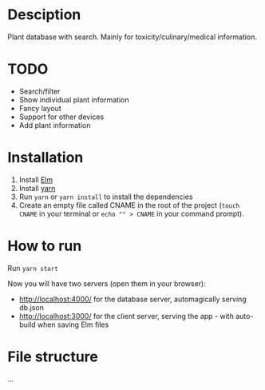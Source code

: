 # Desciption

Plant database with search. Mainly for toxicity/culinary/medical information.

# TODO

- Search/filter
- Show individual plant information
- Fancy layout
- Support for other devices
- Add plant information

# Installation

1. Install [Elm](http://elm-lang.org/)
2. Install [yarn](https://yarnpkg.com/lang/en/)
3. Run `yarn` or `yarn install` to install the dependencies
4. Create an empty file called CNAME in the root of the project (`touch CNAME` in your terminal or `echo "" > CNAME` in your command prompt).

# How to run

Run `yarn start`

Now you will have two servers (open them in your browser):

- <http://localhost:4000/> for the database server, automagically serving db.json
- <http://localhost:3000/> for the client server, serving the app - with auto-build when saving Elm files

# File structure

...
